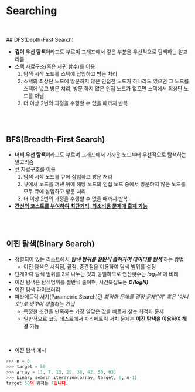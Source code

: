 # Searching


<br>
<br>
## DFS(Depth-First Search)

- **깊이 우선 탐색**이라고도 부르며 그래프에서 깊은 부분을 우선적으로 탐색하는 알고리즘
- <U>스택</U> 자료구조(혹은 재귀 함수)를 이용
    1. 탐색 시작 노드를 스택에 삽입하고 방문 처리
    2. 스택의 최상단 노드에 방문하지 않은 인접한 노드가 하나라도 있으면 그 노드를 스택에 넣고 방문 처리, 방문 하지 않은 인접 노드가 없으면 스택에서 최상단 노드를 꺼냄
    3. 더 이상 2번의 과정을 수행할 수 없을 때까지 반복

<br>
<br>

## BFS(Breadth-First Search)

- **너비 우선 탐색**이라고도 부르며 그래프에서 가까운 노드부터 우선적으로 탐색하는 알고리즘
- <U>큐</U> 자료구조를 이용
    1. 탐색 시작 노드를 큐에 삽입하고 방문 처리
    2. 큐에서 노드를 꺼낸 뒤에 해당 노드의 인접 노드 중에서 방문하지 않은 노드를 모두 큐에 삽입하고 방문 처리
    3. 더 이상 2번의 과정을 수행할 수 없을 때까지 반복
- **<U>간선의 코스트를 부여하여 최단거리, 최소비용 문제에 출제 가능</U>**

<br>
<br>

## 이진 탐색(Binary Search)

- 정렬되어 있는 리스트에서 **_탐색 범위를 절반씩 좁혀가며 데이터를 탐색_** 하는 방법
    - 이진 탐색은 시작점, 끝점, 중간점을 이용하여 탐색 범위를 설정
- 단계마다 탐색 범위를 2로 나누는 것과 동일하므로 연산횟수는 _log<sub>2</sub>N_ 에 비례
- 이진 탐색은 탐색범위를 절반씩 줄이며, 시간복잡도는 **_O(logN)_**
- 이진 탐색 라이브러리
- 파라메트릭 서치(Parametric Search)란 _최적화 문제를 결정 문제('예' 혹은 '아니오')로 바꾸어 해결하는 기법_
    - 특정한 조건을 만족하는 가장 알맞은 값을 빠르게 찾는 최적화 문제
    - 일반적으로 코딩 테스트에서 파라메트릭 서치 문제는 **이진 탐색을 이용하여 해결** 가능



<br>

- 이진 탐색 예시


```python
>>> n = 8
>>> target = 50
>>> array = [1, 7, 13, 29, 38, 42, 50, 63]
>>> binary_search_iterarion(array, target, 0, n-1)
target 50의 위치는 7입니다.
```
<br>
<br>
